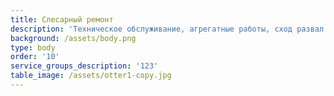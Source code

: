```yaml
---
title: Слесарный ремонт
description: 'Техническое обслуживание, агрегатные работы, сход развал'
background: /assets/body.png
type: body
order: '10'
service_groups_description: '123'
table_image: /assets/otter1-copy.jpg
---
```


